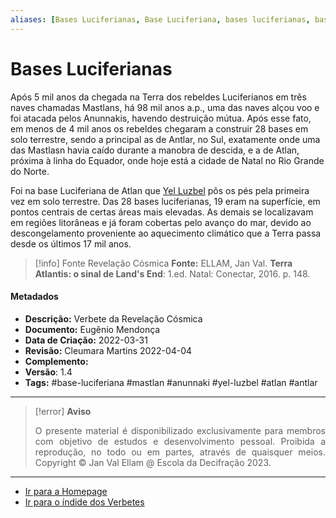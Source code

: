 ```yaml
---
aliases: [Bases Luciferianas, Base Luciferiana, bases luciferianas, base luciferiana]
---
```


# Bases Luciferianas

Após 5 mil anos da chegada na Terra dos rebeldes Luciferianos em três naves chamadas Mastlans, há 98 mil anos a.p., uma das naves alçou voo e foi atacada pelos Anunnakis, havendo destruição mútua. Após esse fato, em menos de 4 mil anos os rebeldes chegaram a construir 28 bases em solo terrestre, sendo a principal as de Antlar, no Sul, exatamente onde uma das Mastlasn havia caído durante a manobra de descida, e a de Atlan, próxima à linha do Equador, onde hoje está a cidade de Natal no Rio Grande do Norte. 

Foi na base Luciferiana de Atlan que [Yel Luzbel](Yel%20Luzbel.md) pôs os pés pela primeira vez em solo terrestre. Das 28 bases luciferianas, 19 eram na superfície, em pontos centrais de certas áreas mais elevadas. As demais se localizavam em regiões litorâneas e já foram cobertas pelo avanço do mar, devido ao descongelamento proveniente ao aquecimento climático que a Terra passa desde os últimos 17 mil anos. 

> [!info] Fonte Revelação Cósmica
> **Fonte:** ELLAM, Jan Val. **Terra Atlantis: o sinal de Land's End**: 1.ed. Natal: Conectar, 2016. p. 148. 

#### Metadados

- **Descrição:** Verbete da Revelação Cósmica
- **Documento:** Eugênio Mendonça 
- **Data de Criação:** 2022-03-31
- **Revisão:** Cleumara Martins 2022-04-04
- **Complemento:** 
- **Versão**: 1.4 
- **Tags:** #base-luciferiana #mastlan #anunnaki #yel-luzbel #atlan #antlar 

 ---
> [!error] **Aviso**
> <p align="justify">O presente material é disponibilizado exclusivamente para membros com objetivo de estudos e desenvolvimento pessoal. Proibida a reprodução, no todo ou em partes, através de quaisquer meios. Copyright © Jan Val Ellam @ Escola da Decifração 2023. </p>

---
- [Ir para a Homepage](Homepage.canvas)
- [Ir para o índide dos Verbetes](ÍNDIDE%20GERAL%20DOS%20VERBETES.canvas)